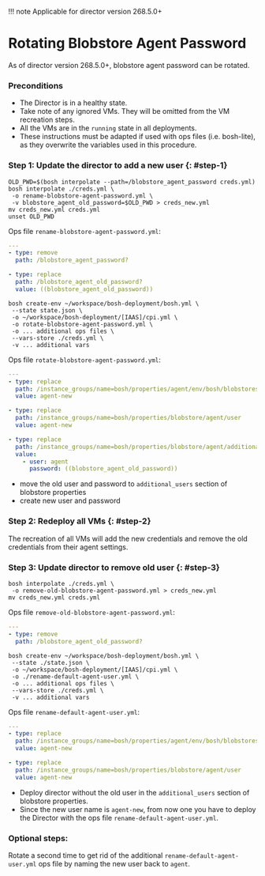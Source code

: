 !!! note
    Applicable for director version 268.5.0+

# Rotating Blobstore Agent Password

As of director version 268.5.0+, blobstore agent password can be rotated.

### Preconditions

* The Director is in a healthy state.
* Take note of any ignored VMs. They will be omitted from the VM recreation steps.
* All the VMs are in the `running` state in all deployments.
* These instructions must be adapted if used with ops files (i.e. bosh-lite), as they overwrite the variables used in this procedure.

### Step 1: Update the director to add a new user {: #step-1}

```shell
OLD_PWD=$(bosh interpolate --path=/blobstore_agent_password creds.yml)
bosh interpolate ./creds.yml \
 -o rename-blobstore-agent-password.yml \
 -v blobstore_agent_old_password=$OLD_PWD > creds_new.yml
mv creds_new.yml creds.yml
unset OLD_PWD
```

Ops file `rename-blobstore-agent-password.yml`:

```yaml
---
- type: remove
  path: /blobstore_agent_password?

- type: replace
  path: /blobstore_agent_old_password?
  value: ((blobstore_agent_old_password))
```

```shell
bosh create-env ~/workspace/bosh-deployment/bosh.yml \
 --state state.json \
 -o ~/workspace/bosh-deployment/[IAAS]/cpi.yml \
 -o rotate-blobstore-agent-password.yml \
 -o ... additional ops files \
 --vars-store ./creds.yml \
 -v ... additional vars
```

Ops file `rotate-blobstore-agent-password.yml`:

```yaml
---
- type: replace
  path: /instance_groups/name=bosh/properties/agent/env/bosh/blobstores?/provider=dav/options/user
  value: agent-new

- type: replace
  path: /instance_groups/name=bosh/properties/blobstore/agent/user
  value: agent-new

- type: replace
  path: /instance_groups/name=bosh/properties/blobstore/agent/additional_users?
  value:
    - user: agent
      password: ((blobstore_agent_old_password))
```

* move the old user and password to `additional_users` section of blobstore properties
* create new user and password

### Step 2: Redeploy all VMs {: #step-2}

The recreation of all VMs will add the new credentials and remove the old credentials from their agent
settings.

### Step 3: Update director to remove old user {: #step-3}

```shell
bosh interpolate ./creds.yml \
 -o remove-old-blobstore-agent-password.yml > creds_new.yml
mv creds_new.yml creds.yml
```

Ops file `remove-old-blobstore-agent-password.yml`:

```yaml
---
- type: remove
  path: /blobstore_agent_old_password?
```

```shell
bosh create-env ~/workspace/bosh-deployment/bosh.yml \
 --state ./state.json \
 -o ~/workspace/bosh-deployment/[IAAS]/cpi.yml \
 -o ./rename-default-agent-user.yml \
 -o ... additional ops files \
 --vars-store ./creds.yml \
 -v ... additional vars
```

Ops file `rename-default-agent-user.yml`:

```yaml
---
- type: replace
  path: /instance_groups/name=bosh/properties/agent/env/bosh/blobstores?/provider=dav/options/user
  value: agent-new

- type: replace
  path: /instance_groups/name=bosh/properties/blobstore/agent/user
  value: agent-new
```

* Deploy director without the old user in the `additional_users` section of blobstore properties.
* Since the new user name is `agent-new`, from now one you have to deploy the Director with the ops file `rename-default-agent-user.yml`.

### Optional steps:

Rotate a second time to get rid of the additional `rename-default-agent-user.yml` ops file by naming the new user back to `agent`.
